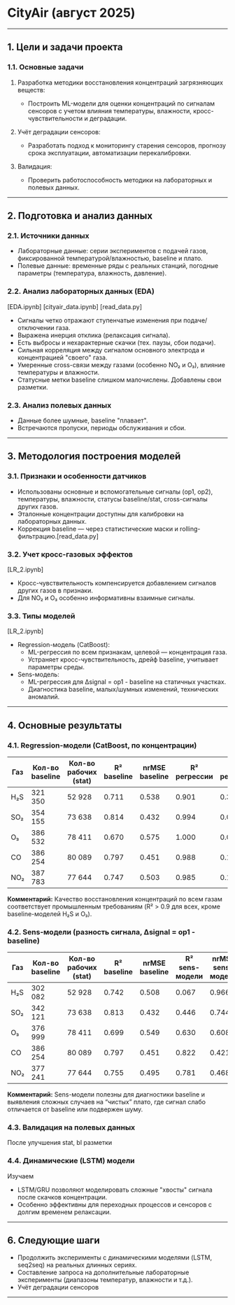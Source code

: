 # CityAir (август 2025)

---

## 1. Цели и задачи проекта

### 1.1. Основные задачи

1. Разработка методики восстановления концентраций загрязняющих веществ:
    - Построить ML-модели для оценки концентраций по сигналам сенсоров с учетом влияния температуры, влажности, кросс-чувствительности и деградации.

2. Учёт деградации сенсоров:
    - Разработать подход к мониторингу старения сенсоров, прогнозу срока эксплуатации, автоматизации перекалибровки.

3. Валидация:
    - Проверить работоспособность методики на лабораторных и полевых данных.

---

## 2. Подготовка и анализ данных

### 2.1. Источники данных

- Лабораторные данные: серии экспериментов с подачей газов, фиксированной температурой/влажностью, baseline и плато.
- Полевые данные: временные ряды с реальных станций, погодные параметры (температура, влажность, давление).

### 2.2. Анализ лабораторных данных (EDA)

[EDA.ipynb] [cityair_data.ipynb] [read_data.py]
- Сигналы четко отражают ступенчатые изменения при подаче/отключении газа.
- Выражена инерция отклика (релаксация сигнала).  
- Есть выбросы и нехарактерные скачки (тех. паузы, сбои подачи).
- Сильная корреляция между сигналом основного электрода и концентрацией "своего" газа.
- Умеренные cross-связи между газами (особенно NO₂ и O₃), влияние температуры и влажности.
- Статусные метки baseline слишком малочислены. Добавлены свои разметки. 

### 2.3. Анализ полевых данных

- Данные более шумные, baseline "плавает".
- Встречаются пропуски, периоды обслуживания и сбои.

---

## 3. Методология построения моделей

### 3.1. Признаки и особенности датчиков

- Использованы основные и вспомогательные сигналы (op1, op2), температуры, влажности, статусы baseline/stat, cross-сигналы других газов.
- Эталонные концентрации доступны для калибровки на лабораторных данных.
- Коррекция baseline — через статистические маски и rolling-фильтрацию.[read_data.py]

### 3.2. Учет кросс-газовых эффектов

[LR_2.ipynb]
- Кросс-чувствительность компенсируется добавлением сигналов других газов в признаки.
- Для NO₂ и O₃ особенно информативны взаимные сигналы.

### 3.3. Типы моделей

[LR_2.ipynb]
- Regression-модель (CatBoost):
    - ML-регрессия по всем признакам, целевой — концентрация газа.
    - Устраняет кросс-чувствительность, дрейф baseline, учитывает параметры среды.
- Sens-модель:
    - ML-регрессия для ∆signal = op1 - baseline на статичных участках.
    - Диагностика baseline, малых/шумных изменений, технических аномалий.

---

## 4. Основные результаты

### 4.1. Regression-модели (CatBoost, по концентрации)

| Газ  | Кол-во baseline | Кол-во рабочих (stat) | R² baseline | nrMSE baseline | R² регрессии | nrMSE регрессии |
|------|-----------------|----------------------|-------------|----------------|--------------|-----------------|
| H₂S  | 321 350         | 52 928               | 0.711       | 0.538          | 0.901        | 0.314           |
| SO₂  | 354 155         | 73 638               | 0.814       | 0.432          | 0.994        | 0.076           |
| O₃   | 386 532         | 78 411               | 0.670       | 0.575          | 1.000        | 0.012           |
| CO   | 386 254         | 80 089               | 0.797       | 0.451          | 0.988        | 0.109           |
| NO₂  | 387 783         | 77 644               | 0.747       | 0.503          | 0.985        | 0.122           |

**Комментарий:** Качество восстановления концентраций по всем газам соответствует промышленным требованиям (R² > 0.9 для всех, кроме baseline-моделей H₂S и O₃).

### 4.2. Sens-модели (разность сигнала, ∆signal = op1 - baseline)

| Газ  | Кол-во baseline | Кол-во рабочих (stat) | R² baseline | nrMSE baseline | R² sens-модели | nrMSE sens-модели |
|------|-----------------|----------------------|-------------|----------------|----------------|-------------------|
| H₂S  | 302 082         | 52 928               | 0.742       | 0.508          | 0.067          | 0.966             |
| SO₂  | 342 121         | 73 638               | 0.813       | 0.432          | 0.446          | 0.744             |
| O₃   | 376 999         | 78 411               | 0.699       | 0.549          | 0.630          | 0.608             |
| CO   | 386 254         | 80 089               | 0.797       | 0.451          | 0.822          | 0.421             |
| NO₂  | 377 241         | 77 644               | 0.755       | 0.495          | 0.781          | 0.468             |

**Комментарий:** Sens-модели полезны для диагностики baseline и выявления сложных случаев на “чистых” плато, где сигнал слабо отличается от baseline или подвержен шуму.

### 4.3. Валидация на полевых данных
   
   После улучшения stat, bl разметки


### 4.4. Динамические (LSTM) модели

Изучаем
- LSTM/GRU позволяют моделировать сложные "хвосты" сигнала после скачков концентрации.
- Особенно эффективны для переходных процессов и сенсоров с долгим временем релаксации.


---

## 6. Следующие шаги

*  Продолжить эксперименты с динамическими моделями (LSTM, seq2seq) на реальных длинных сериях.
* Составление запроса на дополнительные лабораторные эксперименты (диапазоны температур, влажности и т.д.).
*  Учёт деградации сенсоров


---
